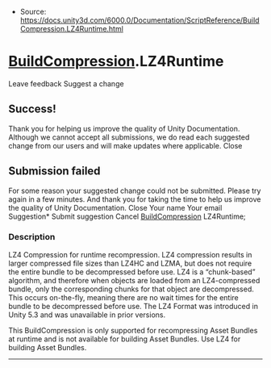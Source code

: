 * Source: https://docs.unity3d.com/6000.0/Documentation/ScriptReference/BuildCompression.LZ4Runtime.html

#  [BuildCompression](https://docs.unity3d.com/6000.0/Documentation/ScriptReference/BuildCompression.html).LZ4Runtime
Leave feedback
Suggest a change
## Success!
Thank you for helping us improve the quality of Unity Documentation. Although we cannot accept all submissions, we do read each suggested change from our users and will make updates where applicable.
Close
## Submission failed
For some reason your suggested change could not be submitted. Please <a>try again</a> in a few minutes. And thank you for taking the time to help us improve the quality of Unity Documentation.
Close
Your name Your email Suggestion* Submit suggestion
Cancel
[BuildCompression](https://docs.unity3d.com/6000.0/Documentation/ScriptReference/BuildCompression.html) LZ4Runtime; 
### Description
LZ4 Compression for runtime recompression.
LZ4 compression results in larger compressed file sizes than LZ4HC and LZMA, but does not require the entire bundle to be decompressed before use. LZ4 is a “chunk-based” algorithm, and therefore when objects are loaded from an LZ4-compressed bundle, only the corresponding chunks for that object are decompressed. This occurs on-the-fly, meaning there are no wait times for the entire bundle to be decompressed before use. The LZ4 Format was introduced in Unity 5.3 and was unavailable in prior versions.  
  
This BuildCompression is only supported for recompressing Asset Bundles at runtime and is not available for building Asset Bundles. Use LZ4 for building Asset Bundles.
* * *
